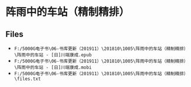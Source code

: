 # 阵雨中的车站（精制精排）

## Files

- `F:/5000G电子书\06-书库更新（201911）\201810\1005\阵雨中的车站（精制精排）\阵雨中的车站 - [日]川端康成.epub`
- `F:/5000G电子书\06-书库更新（201911）\201810\1005\阵雨中的车站（精制精排）\阵雨中的车站 - [日]川端康成.mobi`
- `F:/5000G电子书\06-书库更新（201911）\201810\1005\阵雨中的车站（精制精排）\files.txt`
